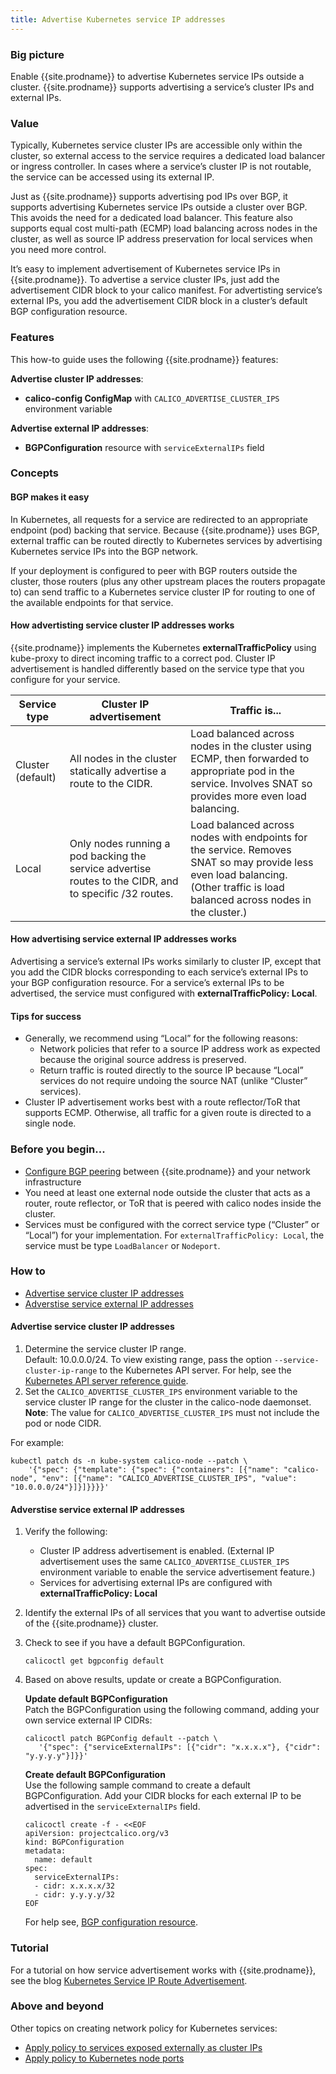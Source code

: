 ```yaml
---
title: Advertise Kubernetes service IP addresses
---
```


### Big picture

Enable {{site.prodname}} to advertise Kubernetes service IPs outside a cluster. {{site.prodname}} supports advertising a service’s cluster IPs and external IPs.

### Value

Typically, Kubernetes service cluster IPs are accessible only within the cluster, so external access to the service requires a dedicated load balancer or ingress controller. In cases where a service’s cluster IP is not routable, the service can be accessed using its external IP.

Just as {{site.prodname}} supports advertising pod IPs over BGP, it supports advertising Kubernetes service IPs outside a cluster over BGP. This avoids the need for a dedicated load balancer. This feature also supports equal cost multi-path (ECMP) load balancing across nodes in the cluster, as well as source IP address preservation for local services when you need more control. 

It’s easy to implement advertisement of Kubernetes service IPs in {{site.prodname}}. To advertise a service cluster IPs, just add the advertisement CIDR block to your calico manifest. For advertisting service’s external IPs, you add the advertisement CIDR block in a cluster’s default BGP configuration resource.

### Features

This how-to guide uses the following {{site.prodname}} features:

**Advertise cluster IP addresses**:

- **calico-config ConfigMap** with `CALICO_ADVERTISE_CLUSTER_IPS` environment variable

**Advertise external IP addresses**:

- **BGPConfiguration** resource with `serviceExternalIPs` field


### Concepts

#### BGP makes it easy

In Kubernetes, all requests for a service are redirected to an appropriate endpoint (pod) backing that service. Because {{site.prodname}} uses BGP, external traffic can be routed directly to Kubernetes services by advertising Kubernetes service IPs into the BGP network. 

If your deployment is configured to peer with BGP routers outside the cluster, those routers (plus any other upstream places the routers propagate to) can send traffic to a Kubernetes service cluster IP for routing to one of the available endpoints for that service.

#### How advertisting service cluster IP addresses works

{{site.prodname}} implements the Kubernetes **externalTrafficPolicy** using kube-proxy to direct incoming traffic to a correct pod. Cluster IP advertisement is handled differently based on the service type that you configure for your service.

| **Service type**  | **Cluster IP advertisement**                                 | **Traffic is...**                                            |
| ----------------- | ------------------------------------------------------------ | ------------------------------------------------------------ |
| Cluster (default) | All nodes in the cluster statically advertise a route to the CIDR. | Load balanced across nodes in the cluster using ECMP, then forwarded to appropriate pod in the service. Involves SNAT so provides more even load balancing. |
| Local             | Only nodes running a pod backing the service advertise routes to the CIDR, and to specific /32 routes. | Load balanced across nodes with endpoints for the service. Removes SNAT so may provide less even load balancing. (Other traffic is load balanced across nodes in the cluster.) |

#### How advertising service external IP addresses works

Advertising a service’s external IPs works similarly to cluster IP, except that you add the CIDR blocks corresponding to each service’s external IPs to your BGP configuration resource. For a service’s external IPs to be advertised, the service must configured with **externalTrafficPolicy: Local**.

#### Tips for success

- Generally, we recommend using “Local” for the following reasons:    
  - Network policies that refer to a source IP address work as expected because the original source address is preserved.
  - Return traffic is routed directly to the source IP because “Local” services do not require undoing the source NAT (unlike “Cluster” services).  
- Cluster IP advertisement works best with a route reflector/ToR that supports ECMP. Otherwise, all traffic for a given route is directed to a single node. 

### Before you begin...

- [Configure BGP peering]({{site.baseurl}}/{{page.version}}/networking/bgp) between {{site.prodname}} and your network infrastructure
- You need at least one external node outside the cluster that acts as a router, route reflector, or ToR that is peered with calico nodes inside the cluster.
- Services must be configured with the correct service type (“Cluster” or “Local”) for your implementation. For `externalTrafficPolicy: Local`, the service must be type `LoadBalancer` or `Nodeport`.

### How to

- [Advertise service cluster IP addresses](#advertise-service-cluster-IP-addresses)
- [Adverstise service external IP addresses](#advertise-service-cluster-IP-addresses)

#### Advertise service cluster IP addresses

1. Determine the service cluster IP range.  
   Default: 10.0.0.0/24. To view existing range, pass the option `--service-cluster-ip-range` to the Kubernetes API server. For help, see the [Kubernetes API server reference guide](https://kubernetes.io/docs/reference/command-line-tools-reference/kube-apiserver/).
1. Set the `CALICO_ADVERTISE_CLUSTER_IPS` environment variable to the service cluster IP range for the cluster in the calico-node daemonset.   
 **Note**: The value for `CALICO_ADVERTISE_CLUSTER_IPS` must not include the pod or node CIDR.

For example: 

```
kubectl patch ds -n kube-system calico-node --patch \
    '{"spec": {"template": {"spec": {"containers": [{"name": "calico-node", "env": [{"name": "CALICO_ADVERTISE_CLUSTER_IPS", "value": "10.0.0.0/24"}]}]}}}}'
```

#### Adverstise service external IP addresses

1. Verify the following:
   - Cluster IP address advertisement is enabled. (External IP advertisement uses the same `CALICO_ADVERTISE_CLUSTER_IPS` environment variable to enable the service advertisement feature.)
   - Services for advertising external IPs are configured with **externalTrafficPolicy: Local**
1. Identify the external IPs of all services that you want to advertise outside of the {{site.prodname}} cluster.
1. Check to see if you have a default BGPConfiguration. 
   ```
   calicoctl get bgpconfig default
   ```
1. Based on above results, update or create a BGPConfiguration. 

   **Update default BGPConfiguration**  
   Patch the BGPConfiguration using the following command, adding your own service external IP CIDRs:

   ```
   calicoctl patch BGPConfig default --patch \
      '{"spec": {"serviceExternalIPs": [{"cidr": "x.x.x.x"}, {"cidr": "y.y.y.y"}]}}'
   ```
   **Create default BGPConfiguration**    
   Use the following sample command to create a default BGPConfiguration. Add your CIDR blocks for each external IP to be advertised in the `serviceExternalIPs` field. 

   ```
   calicoctl create -f - <<EOF
   apiVersion: projectcalico.org/v3
   kind: BGPConfiguration
   metadata:
     name: default
   spec:
     serviceExternalIPs:
     - cidr: x.x.x.x/32
     - cidr: y.y.y.y/32
   EOF
   ```
   For help see, [BGP configuration resource]({{site.baseurl}}/{{page.version}}/reference/resources/bgpconfig).
   
### Tutorial

For a tutorial on how service advertisement works with {{site.prodname}}, see the blog [Kubernetes Service IP Route Advertisement](https://www.projectcalico.org/kubernetes-service-ip-route-advertisement/).

### Above and beyond

Other topics on creating network policy for Kubernetes services:
- [Apply policy to services exposed externally as cluster IPs]({{site.baseurl}}/{{page.version}}/security/services-cluster-ips)
- [Apply policy to Kubernetes node ports]({{site.baseurl}}/{{page.version}}/security/kubernetes-node-ports)
